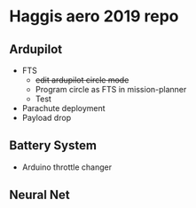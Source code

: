# Haggis aero 2019 repo

## Ardupilot
* FTS
	* ~~edit ardupilot circle mode~~
	* Program circle as FTS in mission-planner
	* Test
* Parachute deployment
* Payload drop

## Battery System
* Arduino throttle changer

## Neural Net
